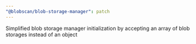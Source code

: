 ```yaml
---
"@blobscan/blob-storage-manager": patch
---
```


Simplified blob storage manager initialization by accepting an array of blob storages instead of an object
